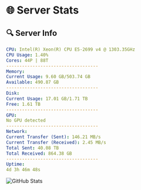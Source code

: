 # 🌐 Server Stats
## 🔍 Server Info
```yaml
CPU: Intel(R) Xeon(R) CPU E5-2699 v4 @ 1303.35GHz
CPU Usage: 1.40%
Cores: 44P | 88T
-----------------------------------
Memory:
Current Usage: 9.60 GB/503.74 GB
Available: 490.87 GB
-----------------------------------
Disk:
Current Usage: 17.01 GB/1.71 TB
Free: 1.61 TB
-----------------------------------
GPU:
No GPU detected
-----------------------------------
Network:
Current Transfer (Sent): 146.21 MB/s
Current Transfer (Received): 2.45 MB/s
Total Sent: 40.08 TB
Total Received: 864.38 GB
-----------------------------------
Uptime:
4d 3h 46m 48s
```
![GitHub Stats](https://img.shields.io/badge/Updated-2025-02-12_02:30:06-blue)